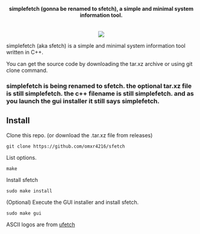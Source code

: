 <p align="center">
  <b>simplefetch (gonna be renamed to sfetch), a simple and minimal system information tool. </b><br>
  <br><br>
  <img src="https://github.com/omxr4216/simplefetch/blob/main/assets/asset.png?raw=true">
</p>

simplefetch (aka sfetch) is a simple and minimal system information tool written in C++.

You can get the source code by downloading the tar.xz archive or using git clone command.

### simplefetch is being renamed to sfetch. the optional tar.xz file is still simplefetch. the c++ filename is still simplefetch. and as you launch the gui installer it still says simplefetch.

## Install
Clone this repo. (or download the .tar.xz file from releases)
```
git clone https://github.com/omxr4216/sfetch
```
List options.
```
make
```
Install sfetch 
```
sudo make install
```
(Optional) Execute the GUI installer and install sfetch.
```
sudo make gui
```

ASCII logos are from [ufetch](https://gitlab.com/jschx/ufetch)
